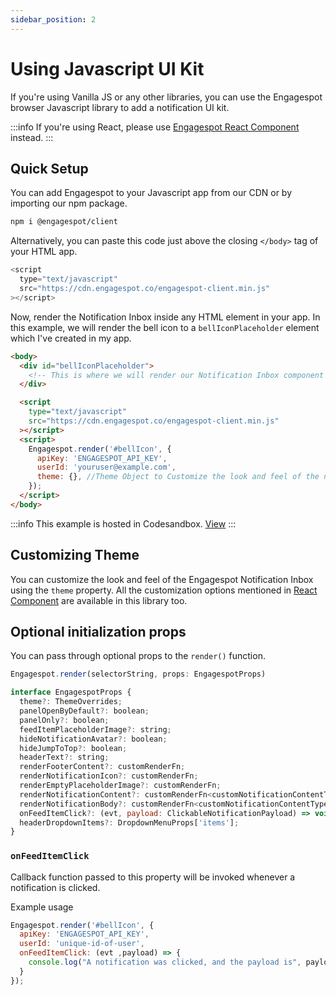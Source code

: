 ```yaml
---
sidebar_position: 2
---
```


# Using Javascript UI Kit

If you're using Vanilla JS or any other libraries, you can use the Engagespot browser Javascript library to add a notification UI kit.

:::info
If you're using React, please use [Engagespot React Component](./using-react-component.md) instead.
:::

## Quick Setup

You can add Engagespot to your Javascript app from our CDN or by importing our npm package.

```bash
npm i @engagespot/client
```

Alternatively, you can paste this code just above the closing `</body>` tag of your HTML app.

```javascript
<script
  type="text/javascript"
  src="https://cdn.engagespot.co/engagespot-client.min.js"
></script>
```

Now, render the Notification Inbox inside any HTML element in your app.
In this example, we will render the bell icon to a `bellIconPlaceholder` element which I've created in my app.

```html
<body>
  <div id="bellIconPlaceholder">
    <!-- This is where we will render our Notification Inbox component -->
  </div>

  <script
    type="text/javascript"
    src="https://cdn.engagespot.co/engagespot-client.min.js"
  ></script>
  <script>
    Engagespot.render('#bellIcon', {
      apiKey: 'ENGAGESPOT_API_KEY',
      userId: 'youruser@example.com',
      theme: {}, //Theme Object to Customize the look and feel of the notification inbox.
    });
  </script>
</body>
```

:::info
This example is hosted in Codesandbox. [View](https://codesandbox.io/s/engagespot-browser-js-example-j7lyz?file=/index.html:496-521)
:::

## Customizing Theme

You can customize the look and feel of the Engagespot Notification Inbox using the `theme` property. All the customization options mentioned in [React Component](./using-react-component#available-themeing-options) are available in this library too.

## Optional initialization props

You can pass through optional props to the `render()` function.

```javascript
Engagespot.render(selectorString, props: EngagespotProps)
```

```javascript
interface EngagespotProps {
  theme?: ThemeOverrides;
  panelOpenByDefault?: boolean;
  panelOnly?: boolean;
  feedItemPlaceholderImage?: string;
  hideNotificationAvatar?: boolean;
  hideJumpToTop?: boolean;
  headerText?: string;
  renderFooterContent?: customRenderFn;
  renderNotificationIcon?: customRenderFn;
  renderEmptyPlaceholderImage?: customRenderFn;
  renderNotificationContent?: customRenderFn<customNotificationContentType>;
  renderNotificationBody?: customRenderFn<customNotificationContentType>;
  onFeedItemClick?: (evt, payload: ClickableNotificationPayload) => void;
  headerDropdownItems?: DropdownMenuProps['items'];
}
```

### `onFeedItemClick`
Callback function passed to this property will be invoked whenever a notification is clicked.

Example usage

```javascript
Engagespot.render('#bellIcon', {
  apiKey: 'ENGAGESPOT_API_KEY',
  userId: 'unique-id-of-user',
  onFeedItemClick: (evt ,payload) => {
    console.log("A notification was clicked, and the payload is", payload)
  }
});
```